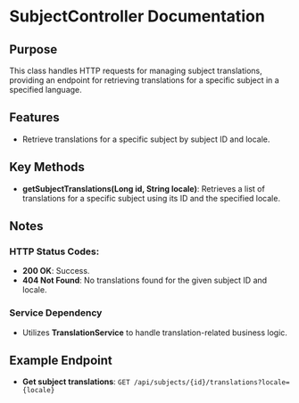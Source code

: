 # SubjectController Documentation

## Purpose

This class handles HTTP requests for managing subject translations, providing an endpoint for retrieving translations for a specific subject in a specified language.

## Features

- Retrieve translations for a specific subject by subject ID and locale.

## Key Methods

- **getSubjectTranslations(Long id, String locale)**: Retrieves a list of translations for a specific subject using its ID and the specified locale.

## Notes

### HTTP Status Codes:

- **200 OK**: Success.
- **404 Not Found**: No translations found for the given subject ID and locale.

### Service Dependency

- Utilizes **TranslationService** to handle translation-related business logic.

## Example Endpoint

- **Get subject translations**: `GET /api/subjects/{id}/translations?locale={locale}`